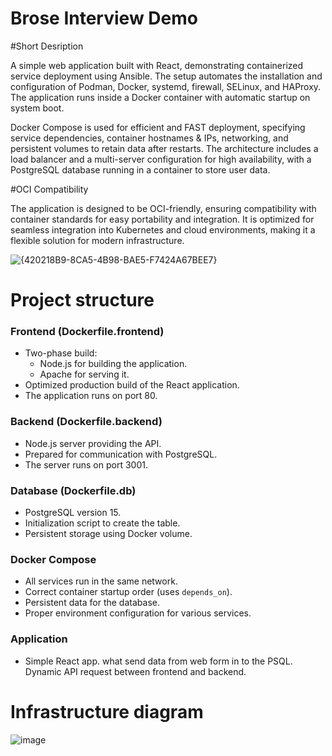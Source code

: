 # Brose Interview Demo

#Short Desription

A simple web application built with React, demonstrating containerized service deployment using Ansible. The setup automates the installation and configuration of Podman, Docker, systemd, firewall, SELinux, and HAProxy. The application runs inside a Docker container with automatic startup on system boot.

Docker Compose is used for efficient and FAST deployment, specifying service dependencies, container hostnames & IPs, networking, and persistent volumes to retain data after restarts. The architecture includes a load balancer and a multi-server configuration for high availability, with a PostgreSQL database running in a container to store user data.

#OCI Compatibility

The application is designed to be OCI-friendly, ensuring compatibility with container standards for easy portability and integration. It is optimized for seamless integration into Kubernetes and cloud environments, making it a flexible solution for modern infrastructure.

![{420218B9-8CA5-4B98-BAE5-F7424A67BEE7}](https://github.com/user-attachments/assets/77aa1b05-22ae-4c4b-9121-264c1a25bf92)

# Project structure 

### Frontend (Dockerfile.frontend)
- Two-phase build:
  - Node.js for building the application.
  - Apache for serving it.
- Optimized production build of the React application.
- The application runs on port 80.

### Backend (Dockerfile.backend)
- Node.js server providing the API.
- Prepared for communication with PostgreSQL.
- The server runs on port 3001.

### Database (Dockerfile.db)
- PostgreSQL version 15.
- Initialization script to create the table.
- Persistent storage using Docker volume.

### Docker Compose
- All services run in the same network.
- Correct container startup order (uses `depends_on`).
- Persistent data for the database.
- Proper environment configuration for various services.

### Application
- Simple React app. what send data from web form in to the PSQL. Dynamic API request between frontend and backend.

# Infrastructure diagram 

![image](https://github.com/user-attachments/assets/a6a354f0-84c1-4312-aba8-33b6b26e08a2)


